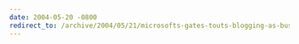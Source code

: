```yaml
---
date: 2004-05-20 -0800
redirect_to: /archive/2004/05/21/microsofts-gates-touts-blogging-as-business-tool.aspx/
---
```


